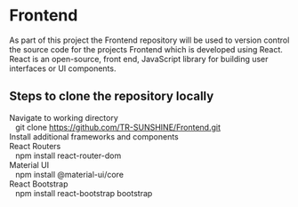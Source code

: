 # Frontend

As part of this project the Frontend repository will be used to version control the source code for the projects Frontend which is developed using React.  React is an open-source, front end, JavaScript library for building user interfaces or UI components.

## Steps to clone the repository locally
Navigate to working directory <br>
&ensp; git clone https://github.com/TR-SUNSHINE/Frontend.git <br>
Install additional frameworks and components <br>
React Routers <br>
&ensp; npm install react-router-dom <br>
Material UI <br>
&ensp; npm install @material-ui/core <br>
React Bootstrap  <br>
&ensp; npm install react-bootstrap bootstrap <br>

